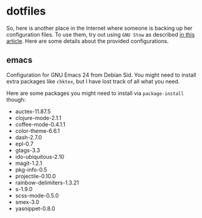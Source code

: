 dotfiles
========

So, here is another place in the Internet where someone is backing up
her configuration files.  To use them, try out using `GNU Stow` as
described [in this
article](http://brandon.invergo.net/news/2012-05-26-using-gnu-stow-to-manage-your-dotfiles.html).
Here are some details about the provided configurations.

emacs
-----

Configuration for GNU Emacs 24 from Debian Sid.  You might need to
install extra packages like `chktex`, but I have lost track of all
what you need.

Here are some packages you might need to install via `package-install`
though:

  * auctex-11.87.5
  * clojure-mode-2.1.1
  * coffee-mode-0.4.1.1
  * color-theme-6.6.1
  * dash-2.7.0
  * epl-0.7
  * gtags-3.3
  * ido-ubiquitous-2.10
  * magit-1.2.1
  * pkg-info-0.5
  * projectile-0.10.0
  * rainbow-delimiters-1.3.21
  * s-1.9.0
  * scss-mode-0.5.0
  * smex-3.0
  * yasnippet-0.8.0
